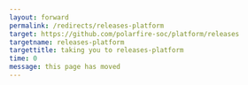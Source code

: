 ```yaml
---
layout: forward
permalink: /redirects/releases-platform
target: https://github.com/polarfire-soc/platform/releases
targetname: releases-platform
targettitle: taking you to releases-platform
time: 0
message: this page has moved
---
```

